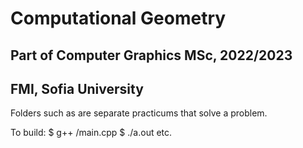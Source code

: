 # Computational Geometry
## Part of Computer Graphics MSc, 2022/2023
## FMI, Sofia University

Folders such as <number> are separate
practicums that solve a problem.

To build:
$ g++ <number>/main.cpp
$ ./a.out
etc.

